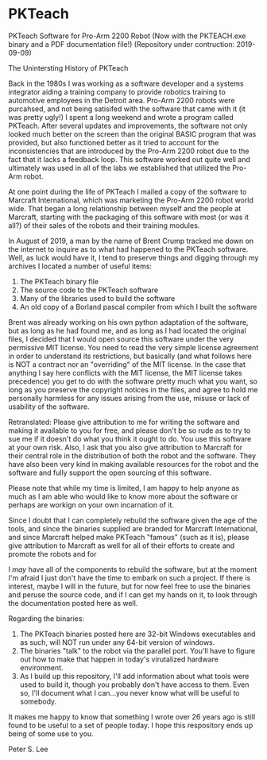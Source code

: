 # PKTeach
PKTeach Software for Pro-Arm 2200 Robot (Now with the PKTEACH.exe binary and a PDF documentation file!)
(Repository under contruction: 2019-09-09)

The Unintersting History of PKTeach

Back in the 1980s I was working as a software developer and a systems integrator aiding a training company to provide robotics training to automotive employees in the Detroit area. Pro-Arm 2200 robots were purcahsed, and not being satisifed with the software that came with it (it was pretty ugly!) I spent a long weekend and wrote a program called PKTeach. After several updates and improvements, the software not only looked much better on the screen than the original BASIC program that was provided, but also functioned better as it tried to account for the inconsistencies that are introduced by the Pro-Arm 2200 robot due to the fact that it lacks a feedback loop. This software worked out quite well and ultimately was used in all of the labs we established that utilized the Pro-Arm robot.  

At one point during the life of PKTeach I mailed a copy of the software to Marcraft International, which was marketing the Pro-Arm 2200 robot world wide. That began a long relationship between myself and the people at Marcraft, starting with the packaging of this software with most (or was it all?) of their sales of the robots and their training modules. 

In August of 2019, a man by the  name of Brent Crump tracked me down on the internet to inquire as to what had happened to the PKTeach software. Well, as luck would have it, I tend to preserve things and digging through my archives I located a number of useful items:

1) The PKTeach binary file
2) The source code to the PKTeach software
3) Many of the libraries used to build the software
4) An old copy of a Borland pascal compiler from which I built the software

Brent was already working on his own python adaptation of the software, but as long as he had found me, and as long as I had located the original files, I decided that I would open source this software under the very permissive MIT license. You need to read the very simple license agreement in order to understand its restrictions, but basically (and what follows here is NOT a contract nor an "overriding" of the MIT license. In the case that anything I say here conflicts with the MIT license, the MIT license takes precedence) you get to do with the software pretty much what you want, so long as you preserve the copyright notices in the files, and agree to hold me personally harmless for any issues arising from the use, misuse or lack of usability of the software. 

Retranslated: Please give attribution to me for writing the software and making it available to you for free, and please don't be so rude as to try to sue me if it doesn't do what you think it ought to do. You use this software at your own risk. Also, I ask that you also give attribution to Marcraft for their central role in the distribution of both the robot and the software. They have also been very kind in making available resources for the robot and the software and fully support the open sourcing of this software.

Please note that while my time is limited, I am happy to help anyone as much as I am able who would like to know more about the software or perhaps are workign on your own incarnation of it. 

Since I doubt that I can completely rebuild the software given the age of the tools, and since the binaries supplied are branded for Marcraft International, and since Marcraft helped make PKTeach "famous" (such as it is), please give attribution to Marcraft as well for all of their efforts to create and promote the robots and for 

I *may* have all of the components to rebuild the software, but at the moment I'm afraid I just don't have the time to embark on such a project. If there is interest, maybe I will in the future, but for now feel free to use the binaries and peruse the source code, and if I can get my hands on it, to look through the documentation posted here as well. 

Regarding the binaries: 
1) The PKTeach binaries posted here are 32-bit Windows executables and as such, will NOT run under any 64-bit version of windows. 
2) The binaries "talk" to the robot via the parallel port. You'll have to figure out how to make that happen in today's virutalized hardware environment. 
3) As I build up this repository, I'll add information about what tools were used to build it, though you probably don't have access to them. Even so, I'll document what I can...you never know what will be useful to somebody. 

It makes me happy to know that something I wrote over 26 years ago is still found to be useful to a set of people today. I hope this respository ends up being of some use to you. 

Peter S. Lee
